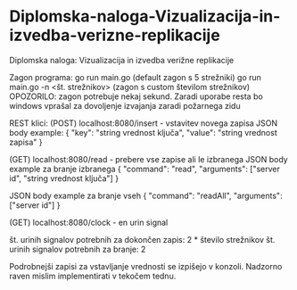 # Diplomska-naloga-Vizualizacija-in-izvedba-verizne-replikacije
Diplomska naloga: Vizualizacija in izvedba verižne replikacije

Zagon programa:
go run main.go (default zagon s 5 strežniki)
go run main.go -n <št. strežnikov> (zagon s custom številom strežnikov)
OPOZORILO: zagon potrebuje nekaj sekund. Zaradi uporabe resta bo windows vprašal za dovoljenje izvajanja zaradi požarnega zidu 

REST klici:
(POST) localhost:8080/insert - vstavitev novega zapisa
JSON body example:
{
    "key": "string vrednost ključa",
    "value": "string vrednost zapisa"
}

(GET) localhost:8080/read - prebere vse zapise ali le izbranega
JSON body example za branje izbranega
{
    "command": "read",
    "arguments": ["server id", "string vrednost ključa"]
}

JSON body example za branje vseh
{
    "command": "readAll",
    "arguments": ["server id"]
}

(GET) localhost:8080/clock - en urin signal

št. urinih signalov potrebnih za dokončen zapis: 2 * število strežnikov
št. urinih signalov potrebnih za branje: 2

Podrobnejši zapisi za vstavljanje vrednosti se izpišejo v konzoli.
Nadzorno raven mislim implementirati v tekočem tednu.